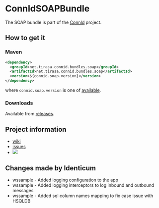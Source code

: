 ConnIdSOAPBundle
==============

The SOAP bundle is part of the [ConnId](http://connid.tirasa.net) project.

## How to get it

### Maven

```XML
<dependency>
  <groupId>net.tirasa.connid.bundles.soap</groupId>
  <artifactId>net.tirasa.connid.bundles.soap</artifactId>
  <version>${connid.soap.version}</version>
</dependency>
```

where `connid.soap.version` is one of [available](http://repo1.maven.org/maven2/net/tirasa/connid/bundles/soap/net.tirasa.connid.bundles.soap/).

### Downloads

Available from [releases](https://github.com/Tirasa/ConnIdSOAPBundle/releases).

## Project information

 * [wiki](https://connid.atlassian.net/wiki/display/BASE/SOAP)
 * [issues](https://connid.atlassian.net/browse/SOAP)
 * <a href="https://travis-ci.org/Tirasa/ConnIdSOAPBundle"><img src="https://api.travis-ci.org/Tirasa/ConnIdSOAPBundle.png"/></a>

## Changes made by Identicum

 * wssample - Added logging configuration to the app
 * wssample - Added logging interceptors to log inbound and outbound messages
 * wssample - Added sql column names mapping to fix case issue with HSQLDB 
